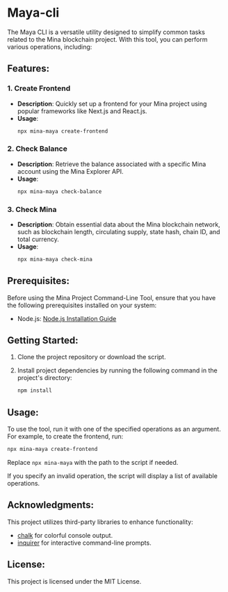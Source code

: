# Maya-cli

The Maya CLI is a versatile utility designed to simplify common tasks related to the Mina blockchain project. With this tool, you can perform various operations, including:

## Features:

### 1. Create Frontend

- **Description**: Quickly set up a frontend for your Mina project using popular frameworks like Next.js and React.js.
- **Usage**:
  ```bash
  npx mina-maya create-frontend
  ```

### 2. Check Balance

- **Description**: Retrieve the balance associated with a specific Mina account using the Mina Explorer API.
- **Usage**:
  ```bash
  npx mina-maya check-balance
  ```

### 3. Check Mina

- **Description**: Obtain essential data about the Mina blockchain network, such as blockchain length, circulating supply, state hash, chain ID, and total currency.
- **Usage**:
  ```bash
  npx mina-maya check-mina
  ```

## Prerequisites:

Before using the Mina Project Command-Line Tool, ensure that you have the following prerequisites installed on your system:

- Node.js: [Node.js Installation Guide](https://nodejs.org/)

## Getting Started:

1. Clone the project repository or download the script.

2. Install project dependencies by running the following command in the project's directory:

   ```bash
   npm install
   ```

## Usage:

To use the tool, run it with one of the specified operations as an argument. For example, to create the frontend, run:

```bash
npx mina-maya create-frontend
```

Replace `npx mina-maya` with the path to the script if needed.

If you specify an invalid operation, the script will display a list of available operations.

## Acknowledgments:

This project utilizes third-party libraries to enhance functionality:

- [chalk](https://www.npmjs.com/package/chalk) for colorful console output.
- [inquirer](https://www.npmjs.com/package/inquirer) for interactive command-line prompts.

## License:

This project is licensed under the MIT License.
